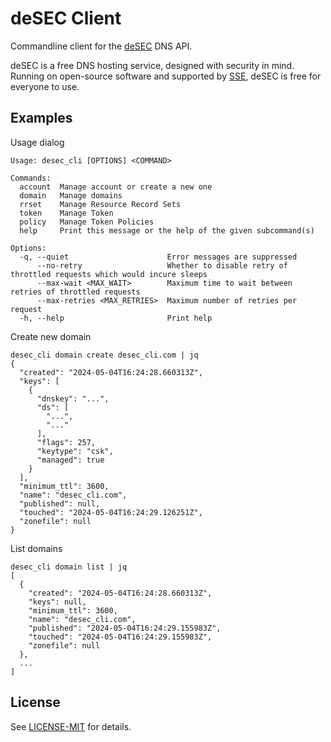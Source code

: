 # deSEC Client

Commandline client for the [deSEC](https://desec.io/) DNS API.

deSEC is a free DNS hosting service, designed with security in mind.
Running on open-source software and supported by [SSE](https://securesystems.de/), deSEC is free for everyone to use.

## Examples

Usage dialog
```
Usage: desec_cli [OPTIONS] <COMMAND>

Commands:
  account  Manage account or create a new one
  domain   Manage domains
  rrset    Manage Resource Record Sets
  token    Manage Token
  policy   Manage Token Policies
  help     Print this message or the help of the given subcommand(s)

Options:
  -q, --quiet                      Error messages are suppressed
      --no-retry                   Whether to disable retry of throttled requests which would incure sleeps
      --max-wait <MAX_WAIT>        Maximum time to wait between retries of throttled requests
      --max-retries <MAX_RETRIES>  Maximum number of retries per request
  -h, --help                       Print help
```

Create new domain
```
desec_cli domain create desec_cli.com | jq
{
  "created": "2024-05-04T16:24:28.660313Z",
  "keys": [
    {
      "dnskey": "...",
      "ds": [
        "...",
        "..."
      ],
      "flags": 257,
      "keytype": "csk",
      "managed": true
    }
  ],
  "minimum_ttl": 3600,
  "name": "desec_cli.com",
  "published": null,
  "touched": "2024-05-04T16:24:29.126251Z",
  "zonefile": null
}
```

List domains
```
desec_cli domain list | jq
[
  {
    "created": "2024-05-04T16:24:28.660313Z",
    "keys": null,
    "minimum_ttl": 3600,
    "name": "desec_cli.com",
    "published": "2024-05-04T16:24:29.155983Z",
    "touched": "2024-05-04T16:24:29.155983Z",
    "zonefile": null
  },
  ...
]
```

## License

See [LICENSE-MIT](LICENSE-MIT) for details.
